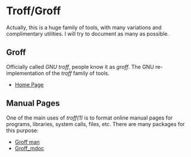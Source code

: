 Troff/Groff
===========

Actually, this is a huge family of tools, with many variations and
complimentary utilities.  I will try to document as many as possible.


Groff
-----

Officially called _GNU troff_, people know it as _groff_.
The GNU re-implementation of the _troff_ family of tools.

 - [Home Page](https://www.gnu.org/software/groff/)


Manual Pages
------------

One of the main uses of _troff(1)_ is to format online manual pages for
programs, libraries, system calls, files, etc.  There are many packages for this
purpose:

 - [Groff man](http://man7.org/linux/man-pages/man7/groff_man.7.html)
 - [Groff_mdoc](http://man7.org/linux/man-pages/man7/groff_mdoc.7.html)
